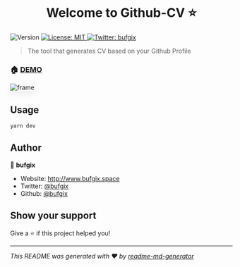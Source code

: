 <h1 align="center">Welcome to Github-CV ⭐</h1>
<p>
  <img alt="Version" src="https://img.shields.io/badge/version-1.0.0-blue.svg?cacheSeconds=2592000" />
  <a href="#" target="_blank">
    <img alt="License: MIT" src="https://img.shields.io/badge/License-MIT-yellow.svg" />
  </a>
  <a href="https://twitter.com/bufgix" target="_blank">
    <img alt="Twitter: bufgix" src="https://img.shields.io/twitter/follow/bufgix.svg?style=social" />
  </a>
</p>

> The tool that generates CV based on your Github Profile

### 🏠 [DEMO](https://github-cv.herokuapp.com)

<img alt="frame" src="https://user-images.githubusercontent.com/22038798/74546265-61398800-4f5b-11ea-9f72-aec95356dba0.png" style="box-shadow: 0 5px 15px rgba(0,0,0,.08)"/>

## Usage

```sh
yarn dev
```

## Author

👤 **bufgix**

* Website: http://www.bufgix.space
* Twitter: [@bufgix](https://twitter.com/bufgix)
* Github: [@bufgix](https://github.com/bufgix)

## Show your support

Give a ⭐️ if this project helped you!

***
_This README was generated with ❤️ by [readme-md-generator](https://github.com/kefranabg/readme-md-generator)_